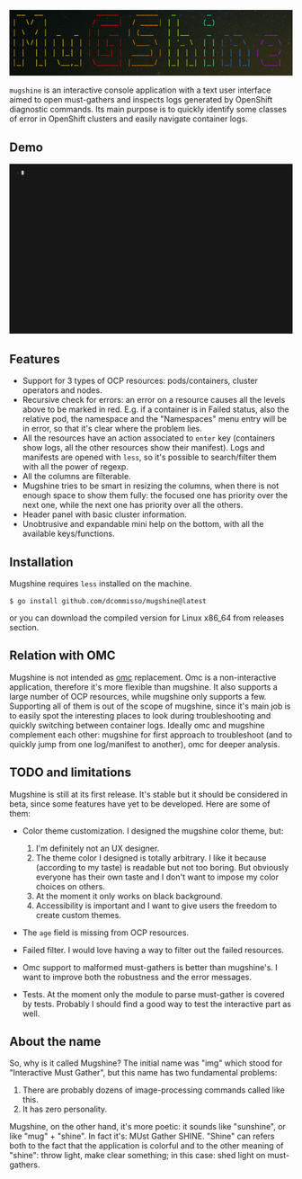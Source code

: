 ![mugshine logo](./assets/mugshine-logo.png)

`mugshine` is an interactive console application with a text user interface aimed to open must-gathers and inspects logs generated by OpenShift diagnostic commands. Its main purpose is to quickly identify some classes of error in OpenShift clusters and easily navigate container logs.

## Demo
![mugshine demo](./assets/mugshine.gif)

## Features
- Support for 3 types of OCP resources: pods/containers, cluster operators and nodes.
- Recursive check for errors: an error on a resource causes all the levels above to be marked in red. E.g. if a container is in Failed status, also the relative pod, the namespace and the "Namespaces" menu entry will be in error, so that it's clear where the problem lies.
- All the resources have an action associated to `enter` key (containers show logs, all the other resources show their manifest). Logs and manifests are opened with `less`, so it's possible to search/filter them with all the power of regexp.
- All the columns are filterable.
- Mugshine tries to be smart in resizing the columns, when there is not enough space to show them fully: the focused one has priority over the next one, while the next one has priority over all the others.
- Header panel with basic cluster information.
- Unobtrusive and expandable mini help on the bottom, with all the available keys/functions.

## Installation
Mugshine requires `less` installed on the machine.

``` shell
$ go install github.com/dcommisso/mugshine@latest
```

or you can download the compiled version for Linux x86_64 from releases section.

## Relation with OMC
Mugshine is not intended as [omc](https://github.com/gmeghnag/omc) replacement. Omc is a non-interactive application, therefore it's more flexible than mugshine. It also supports a large number of OCP resources, while mugshine only supports a few.
Supporting all of them is out of the scope of mugshine, since it's main job is to easily spot the interesting places to look during troubleshooting and quickly switching between container logs. Ideally omc and mugshine complement each other: mugshine for first approach to troubleshoot (and to quickly jump from one log/manifest to another), omc for deeper analysis.

## TODO and limitations
Mugshine is still at its first release. It's stable but it should be considered in beta, since some features have yet to be developed. Here are some of them:

- Color theme customization. I designed the mugshine color theme, but:

  1. I'm definitely not an UX designer. 
  2. The theme color I designed is totally arbitrary. I like it because (according to my taste) is readable but not too boring. But obviously everyone has their own taste and I don't want to impose my color choices on others.
  3. At the moment it only works on black background.
  4. Accessibility is important and I want to give users the freedom to create custom themes.
  
- The `age` field is missing from OCP resources.
- Failed filter. I would love having a way to filter out the failed resources.
- Omc support to malformed must-gathers is better than mugshine's. I want to improve both the robustness and the error messages.
- Tests. At the moment only the module to parse must-gather is covered by tests. Probably I should find a good way to test the interactive part as well.

## About the name
So, why is it called Mugshine? The initial name was "img" which stood for "Interactive Must Gather", but this name has two fundamental problems:

1. There are probably dozens of image-processing commands called like this.
2. It has zero personality.

Mugshine, on the other hand, it's more poetic: it sounds like "sunshine", or like "mug" + "shine". In fact it's: MUst Gather SHINE. "Shine" can refers both to the fact that the application is colorful and to the other meaning of "shine": throw light, make clear something; in this case: shed light on must-gathers.
